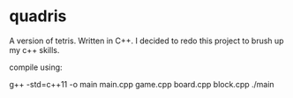 # quadris

A version of tetris. Written in C++.
I decided to redo this project to brush up my c++ skills.



compile using:

g++ -std=c++11  -o main main.cpp game.cpp board.cpp block.cpp
./main 